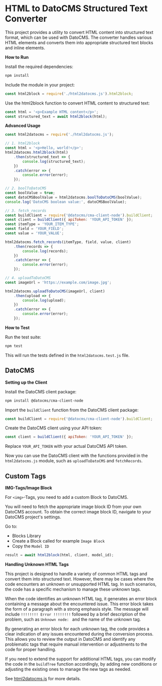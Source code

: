# HTML to DatoCMS Structured Text Converter

This project provides a utility to convert HTML content into structured text format, which can be used with DatoCMS.
The converter handles various HTML elements and converts them into appropriate structured text blocks and inline elements.

**How to Run**

Install the required dependencies:
```bash
npm install
```

Include the module in your project:
```javascript
const html2block = require('./html2datocms.js').html2block;
```

Use the html2block function to convert HTML content to structured text:
```javascript
const html = '<p>Example HTML content</p>';
const structured_text = await html2block(html);
```

**Advanced Usage**

```javascript
const html2datocms = require('./html2datocms.js');

// 1. html2block
const html = '<p>Hello, world!</p>';
html2datocms.html2block(html)
    .then(structured_text => {
        console.log(structured_text);
    })
    .catch(error => {
        console.error(error);
    });

// 2. boolToDatoCMS
const boolValue = true;
const datoCMSBoolValue = html2datocms.boolToDatoCMS(boolValue);
console.log('DatoCMS boolean value:', datoCMSBoolValue);

// 3. fetch_records
const buildClient = require('@datocms/cma-client-node').buildClient;
const client = buildClient({ apiToken: 'YOUR_API_TOKEN' });
const itemType = 'YOUR_ITEM_TYPE';
const field = 'YOUR_FIELD';
const value = 'YOUR_VALUE';

html2datocms.fetch_records(itemType, field, value, client)
    .then(records => {
        console.log(records);
    })
    .catch(error => {
        console.error(error);
    });

// 4. uploadToDatoCMS
const imageUrl = 'https://example.com/image.jpg';

html2datocms.uploadToDatoCMS(imageUrl, client)
    .then(upload => {
        console.log(upload);
    })
    .catch(error => {
        console.error(error);
    });
```

**How to Test**

Run the test suite:
```bash
npm test
```

This will run the tests defined in the `html2datocms.test.js` file.

## DatoCMS

**Setting up the Client**

Install the DatoCMS client package:
```bash
npm install @datocms/cma-client-node
```

Import the `buildClient` function from the DatoCMS client package:
```javascript
const buildClient = require('@datocms/cma-client-node').buildClient;
```

Create the DatoCMS client using your API token:

```javascript
const client = buildClient({ apiToken: 'YOUR_API_TOKEN' });
```

Replace `YOUR_API_TOKEN` with your actual DatoCMS API token.

Now you can use the DatoCMS client with the functions provided in the `html2datocms.js` module, such as `uploadToDatoCMS` and `fetchRecords`.


## Custom Tags

**IMG-Tags/Image Block**

For `<img>`-Tags, you need to add a custom Block to DatoCMS.

You will need to fetch the appropriate image block ID from your own DatoCMS account.
To obtain the correct image block ID, navigate to your DatoCMS project's settings.

Go to:
- Blocks Library
- Create a Block called for example `Image Block`
- Copy the `Model ID`

```javascript
result = await html2block(html, client, model_id);
```

**Handling Unknown HTML Tags**

This project is designed to handle a variety of common HTML tags and convert them into structured text.
However, there may be cases where the code encounters an unknown or unsupported HTML tag.
In such scenarios, the code has a specific mechanism to manage these unknown tags.

When the code identifies an unknown HTML tag, it generates an error block containing a message about the encountered issue.
This error block takes the form of a paragraph with a strong emphasis style.
The message will include `!!!!!!!! Error !!!!!!!!` followed by a brief description of the problem, such as `Unknown node: ` and the name of the unknown tag.

By generating an error block for each unknown tag, the code provides a clear indication of any issues encountered during the conversion process. This allows you to review the output in DatoCMS and identify any problematic tags that require manual intervention or adjustments to the code for proper handling.

If you need to extend the support for additional HTML tags, you can modify the code in the `buildTree` function accordingly, by adding new conditions or adjusting the existing ones to manage the new tags as needed.

See [html2datocms.js](html2datocms.js) for more details.
